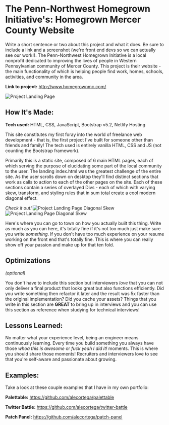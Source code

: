 # The Penn-Northwest Homegrown Initiative's: Homegrown Mercer County Website

Write a short sentence or two about this project and what it does. Be sure to include a link and a screenshot (we're front end devs so we can actually see our work!).
The Penn-Northwest Homegrown Initiative is a local nonprofit dedicated to improving the lives of people in Western Pennsylvanian community of Mercer County. This project is their website - the main functionality of which is helping people find work, homes, schools, activities, and community in the area.

**Link to project:** http://www.homegrownmc.com/

![Project Landing Page](https://i.imgur.com/WJWiRjX.png)

## How It's Made:

**Tech used:** HTML, CSS, JavaScript, Bootstrap v5.2, Netlify Hosting

This site constitutes my first foray into the world of freelance web development - that is, the first project I've built for someone other than friends and family! The tech used is entirely vanilla HTML, CSS and JS (not counting the Bootstrap framework).

Primarily this is a static site, composed of 6 main HTML pages, each of which serving the purpose of elucidating some part of the local community to the user. The landing index.html was the greatest challenge of the entire site. As the user scrolls down on desktop they'll find distinct sections that work as calls to action to each of the other pages on the site. Each of these sections contain a series of overlayed Divs - each of which with varying skew, transform, and styling rules that in sum total create a cool modern diagonal effect.

_Check it out!_
![Project Landing Page Diagonal Skew](https://i.imgur.com/4dtKHbX.png)
![Project Landing Page Diagonal Skew](https://i.imgur.com/K8BPdxZ.png)

Here's where you can go to town on how you actually built this thing. Write as much as you can here, it's totally fine if it's not too much just make sure you write _something_. If you don't have too much experience on your resume working on the front end that's totally fine. This is where you can really show off your passion and make up for that ten fold.

## Optimizations

_(optional)_

You don't have to include this section but interviewers _love_ that you can not only deliver a final product that looks great but also functions efficiently. Did you write something then refactor it later and the result was 5x faster than the original implementation? Did you cache your assets? Things that you write in this section are **GREAT** to bring up in interviews and you can use this section as reference when studying for technical interviews!

## Lessons Learned:

No matter what your experience level, being an engineer means continuously learning. Every time you build something you always have those _whoa this is awesome_ or _fuck yeah I did it!_ moments. This is where you should share those moments! Recruiters and interviewers love to see that you're self-aware and passionate about growing.

## Examples:

Take a look at these couple examples that I have in my own portfolio:

**Palettable:** https://github.com/alecortega/palettable

**Twitter Battle:** https://github.com/alecortega/twitter-battle

**Patch Panel:** https://github.com/alecortega/patch-panel
